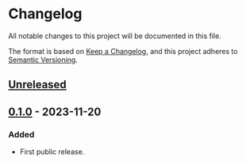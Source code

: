 # Changelog

All notable changes to this project will be documented in this file.

The format is based on [Keep a Changelog](https://keepachangelog.com/en/1.0.0/),
and this project adheres to [Semantic Versioning](https://semver.org/spec/v2.0.0.html).

## [Unreleased]

## [0.1.0] - 2023-11-20

### Added

- First public release.

<!-- markdownlint-disable-file MD024 -->

[unreleased]: https://gitlab.com/tozd/waf/-/compare/v0.1.0...main
[0.1.0]: https://gitlab.com/tozd/waf/-/tags/v0.1.0
